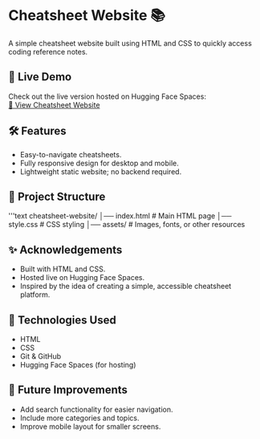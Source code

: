 # Cheatsheet Website 📚

A simple cheatsheet website built using HTML and CSS to quickly access coding reference notes.

## 🚀 Live Demo

Check out the live version hosted on Hugging Face Spaces:  
[🔗 View Cheatsheet Website](https://huggingface.co/spaces/Jaideep200513/cheatsheet-website)

## 🛠 Features

- Easy-to-navigate cheatsheets.
- Fully responsive design for desktop and mobile.
- Lightweight static website; no backend required.

## 📁 Project Structure

'''text
cheatsheet-website/
│── index.html # Main HTML page
│── style.css # CSS styling
│── assets/ # Images, fonts, or other resources

## ✨ Acknowledgements

- Built with HTML and CSS.
- Hosted live on Hugging Face Spaces.
- Inspired by the idea of creating a simple, accessible cheatsheet platform.

## 🔧 Technologies Used

- HTML
- CSS
- Git & GitHub
- Hugging Face Spaces (for hosting)

## 🔮 Future Improvements

- Add search functionality for easier navigation.
- Include more categories and topics.
- Improve mobile layout for smaller screens.

